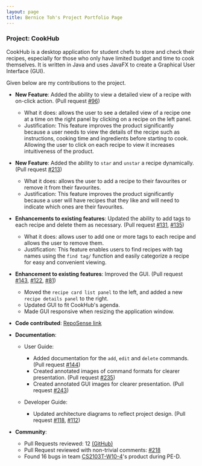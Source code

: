 ```yaml
---
layout: page
title: Bernice Toh's Project Portfolio Page
---
```


### Project: CookHub

CookHub is a desktop application for student chefs to store and check their recipes, 
especially for those who only have limited budget and time to cook themselves.
It is written in Java and uses JavaFX to create a Graphical User Interface (GUI).

Given below are my contributions to the project.

* **New Feature**: Added the ability to view a detailed view of a recipe with on-click action. (Pull 
  request [#96](https://github.com/AY2223S2-CS2103T-W09-1/tp/pull/96))
  * What it does: allows the user to see a detailed view of a recipe one at a time on the right panel by 
    clicking on a recipe on the left panel.
  * Justification: This feature improves the product significantly because a user needs to view the 
    details of the recipe such as instructions, cooking time and ingredients before starting to cook. 
    Allowing the user to click on each recipe to view it increases intuitiveness of the product.
  
* **New Feature**: Added the ability to `star` and `unstar` a recipe dynamically. (Pull request [#213](https://github.com/AY2223S2-CS2103T-W09-1/tp/pull/213))
  * What it does: allows the user to add a recipe to their favourites or remove it from their favourites.
  * Justification: This feature improves the product significantly because a user will have recipes that 
    they like and will need to indicate which ones are their favourites.
  
* **Enhancements to existing features**: Updated the ability to add tags to each recipe and delete them as 
  necessary. (Pull request [#131](https://github.com/AY2223S2-CS2103T-W09-1/tp/pull/131), [#135](https://github.com/AY2223S2-CS2103T-W09-1/tp/pull/135))
  * What it does: allows user to add one or more tags to each recipe and allows the user to remove them.
  * Justification: This feature enables users to find recipes with tag names using the `find tag/` 
    function and easily categorize a recipe for easy and convenient viewing.

* **Enhancement to existing features**: Improved the GUI. (Pull request [#143](https://github.com/AY2223S2-CS2103T-W09-1/tp/pull/143), [#122](https://github.com/AY2223S2-CS2103T-W09-1/tp/pull/122), 
  [#81](https://github.com/AY2223S2-CS2103T-W09-1/tp/pull/81))
  * Moved the `recipe card list panel` to the left, and added a new `recipe details panel` to the
      right.
  * Updated GUI to fit CookHub's agenda.
  * Made GUI responsive when resizing the application window.

* **Code contributed**: [RepoSense link](https://nus-cs2103-ay2223s2.github.io/tp-dashboard/?search=bernicetoh&sort=groupTitle&sortWithin=title&timeframe=commit&mergegroup=&groupSelect=groupByRepos&breakdown=true&checkedFileTypes=docs~functional-code~test-code~other&since=2023-02-17&tabOpen=true&tabType=authorship&tabAuthor=bernicetoh&tabRepo=AY2223S2-CS2103T-W09-1%2Ftp%5Bmaster%5D&authorshipIsMergeGroup=false&authorshipFileTypes=docs~functional-code~test-code~other&authorshipIsBinaryFileTypeChecked=false&authorshipIsIgnoredFilesChecked=false)

* **Documentation**:
    * User Guide:
      * Added documentation for the `add`, `edit` and `delete` commands. (Pull request [#144](https://github.com/AY2223S2-CS2103T-W09-1/tp/pull/144))
      * Created annotated images of command formats for clearer presentation. (Pull request [#235](https://github.com/AY2223S2-CS2103T-W09-1/tp/pull/235))
      * Created annotated GUI images for clearer presentation. (Pull request [#243](https://github.com/AY2223S2-CS2103T-W09-1/tp/pull/243))

    * Developer Guide:
      * Updated architecture diagrams to reflect project design. (Pull request [#118](https://github.com/AY2223S2-CS2103T-W09-1/tp/pull/118), [#112](https://github.com/AY2223S2-CS2103T-W09-1/tp/pull/112/files))
      
* **Community**:
    * Pull Requests reviewed: 12 [(GitHub)](https://github.com/AY2223S2-CS2103T-W09-1/tp/pulls?q=is%3Apr+is%3Aclosed+reviewed-by%3A%40me)
    * Pull Request reviewed with non-trivial comments: [#218](https://github.com/AY2223S2-CS2103T-W09-1/tp/pull/218)
    * Found 16 bugs in team [CS2103T-W10-4](https://github.com/AY2223S2-CS2103T-W10-4/tp/issues?q=is%3Aissue+is%3Aopen+C)'s product during PE-D.

